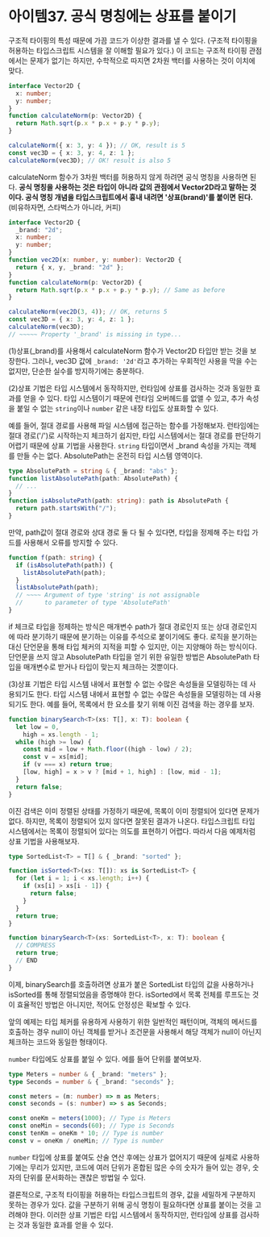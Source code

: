 # 아이템37. 공식 명칭에는 상표를 붙이기

구조적 타이핑의 특성 때문에 가끔 코드가 이상한 결과를 낼 수 있다. (구조적 타이핑을 허용하는 타입스크립트 시스템을 잘 이해할 필요가 있다.)
이 코드는 구조적 타이핑 관점에서는 문제가 없기는 하지만, 수학적으로 따지면 2차원 백터를 사용하는 것이 이치에 맞다.

```ts
interface Vector2D {
  x: number;
  y: number;
}
function calculateNorm(p: Vector2D) {
  return Math.sqrt(p.x * p.x + p.y * p.y);
}

calculateNorm({ x: 3, y: 4 }); // OK, result is 5
const vec3D = { x: 3, y: 4, z: 1 };
calculateNorm(vec3D); // OK! result is also 5
```

calculateNorm 함수가 3차원 백터를 허용하지 않게 하려면 공식 명칭을 사용하면 된다. **공식 명칭을 사용하는 것은 타입이 아니라 값의 관점에서 Vector2D라고 말하는 것이다. 공식 명칭 개념을 타입스크립트에서 흉내 내려면 '상표(brand)'를 붙이면 된다.** (비유하자면, 스타벅스가 아니라, 커피)

```ts
interface Vector2D {
  _brand: "2d";
  x: number;
  y: number;
}
function vec2D(x: number, y: number): Vector2D {
  return { x, y, _brand: "2d" };
}
function calculateNorm(p: Vector2D) {
  return Math.sqrt(p.x * p.x + p.y * p.y); // Same as before
}

calculateNorm(vec2D(3, 4)); // OK, returns 5
const vec3D = { x: 3, y: 4, z: 1 };
calculateNorm(vec3D);
// ~~~~~ Property '_brand' is missing in type...
```

(1)상표(\_brand)를 사용해서 calculateNorm 함수가 Vector2D 타입만 받는 것을 보장한다. 그러나, vec3D 값에 `_brand: '2d'`라고
추가하는 우회적인 사용을 막을 수는 없지만, 단순한 실수를 방지하기에는 충분하다.

(2)상표 기법은 타입 시스템에서 동작하지만, 런타임에 상표를 검사하는 것과 동일한 효과를 얻을 수 있다. 타입 시스템이기 때문에 런타임 오버헤드를 없앨 수 있고, 추가 속성을 붙일 수 없는 `string`이나 `number` 같은 내장 타입도 상표화할 수 있다.

예를 들어, 절대 경로를 사용해 파일 시스템에 접근하는 함수를 가정해보자. 런타임에는 절대 경로('/')로 시작하는지 체크하기 쉽지만,
타입 시스템에서는 절대 경로를 판단하기 어렵기 때문에 상표 기법을 사용한다. `string` 타입이면서 \_brand 속성을 가지는 객체를 만들 수는 없다. AbsolutePath는 온전히 타입 시스템 영역이다.

```ts
type AbsolutePath = string & { _brand: "abs" };
function listAbsolutePath(path: AbsolutePath) {
  // ...
}
function isAbsolutePath(path: string): path is AbsolutePath {
  return path.startsWith("/");
}
```

만약, path값이 절대 경로와 상대 경로 둘 다 될 수 있다면, 타입을 정제해 주는 타입 가드를 사용해서 오류를 방지할 수 있다.

```ts
function f(path: string) {
  if (isAbsolutePath(path)) {
    listAbsolutePath(path);
  }
  listAbsolutePath(path);
  // ~~~~ Argument of type 'string' is not assignable
  //      to parameter of type 'AbsolutePath'
}
```

if 체크로 타입을 정제하는 방식은 매개변수 path가 절대 경로인지 또는 상대 경로인지에 따라 분기하기 때문에 분기하는 이유를 주석으로
붙이기에도 좋다. 로직을 분기하는 대신 단언문을 통해 타입 체커의 지적을 피할 수 있지만, 이는 지양해야 하는 방식이다. 단언문을 쓰지 않고
AbsolutePath 타입을 얻기 위한 유일한 방법은 AbsolutePath 타입을 매개변수로 받거나 타입이 맞는지 체크하는 것뿐이다.

(3)상표 기법은 타입 시스템 내에서 표현할 수 없는 수많은 속성들을 모델링하는 데 사용되기도 한다. 타입 시스템 내에서 표현할 수 없는 수많은 속성들을 모델링하는 데 사용되기도 한다. 예를 들어, 목록에서 한 요소를 찾기 위해 이진 검색을 하는 경우를 보자.

```ts
function binarySearch<T>(xs: T[], x: T): boolean {
  let low = 0,
    high = xs.length - 1;
  while (high >= low) {
    const mid = low + Math.floor((high - low) / 2);
    const v = xs[mid];
    if (v === x) return true;
    [low, high] = x > v ? [mid + 1, high] : [low, mid - 1];
  }
  return false;
}
```

이진 검색은 이미 정렬된 상태를 가정하기 때문에, 목록이 이미 정렬되어 있다면 문제가 없다. 하지만, 목록이 정렬되어 있지 않다면 잘못된 결과가 나온다. 타입스크립트 타입 시스템에서는 목록이 정렬되어 있다는 의도를 표현하기 어렵다. 따라서 다음 예제처럼 상표 기법을 사용해보자.

```ts
type SortedList<T> = T[] & { _brand: "sorted" };

function isSorted<T>(xs: T[]): xs is SortedList<T> {
  for (let i = 1; i < xs.length; i++) {
    if (xs[i] > xs[i - 1]) {
      return false;
    }
  }
  return true;
}

function binarySearch<T>(xs: SortedList<T>, x: T): boolean {
  // COMPRESS
  return true;
  // END
}
```

이제, binarySearch를 호출하려면 상표가 붙은 SortedList 타입의 값을 사용하거나 isSorted를 통해 정렬되었음을 증명해야 한다.
isSorted에서 목록 전체를 루프도는 것이 효율적인 방법은 아니지만, 적어도 안정성은 확보할 수 있다.

앞의 예제는 타입 체커를 유용하게 사용하기 위한 일반적인 패턴이며, 객체의 메서드를 호출하는 경우 null이 아닌 객체를 받거나 조건문을 사용해서 해당 객체가 null이 아닌지 체크하는 코드와 동일한 형태이다.

`number` 타입에도 상표를 붙일 수 있다. 에를 들어 단위를 붙여보자.

```ts
type Meters = number & { _brand: "meters" };
type Seconds = number & { _brand: "seconds" };

const meters = (m: number) => m as Meters;
const seconds = (s: number) => s as Seconds;

const oneKm = meters(1000); // Type is Meters
const oneMin = seconds(60); // Type is Seconds
const tenKm = oneKm * 10; // Type is number
const v = oneKm / oneMin; // Type is number
```

`number` 타입에 상표를 붙여도 산술 연산 후에는 상표가 없어지기 때문에 실제로 사용하기에는 무리가 있지만, 코드에 여러 단위가 혼합된 많은 수의 숫자가 들어 있는 경우, 숫자의 단위를 문서화하는 괜찮은 방법일 수 있다.

결론적으로, 구조적 타이핑을 허용하는 타입스크립트의 경우, 값을 세밀하게 구분하지 못하는 경우가 있다. 값을 구분하기 위해 공식 명칭이 필요하다면 상표를 붙이는 것을 고려해야 한다. 이러한 상표 기법은 타입 시스템에서 동작하지만, 런타임에 상표를 검사하는 것과 동일한 효과를 얻을 수 있다.
